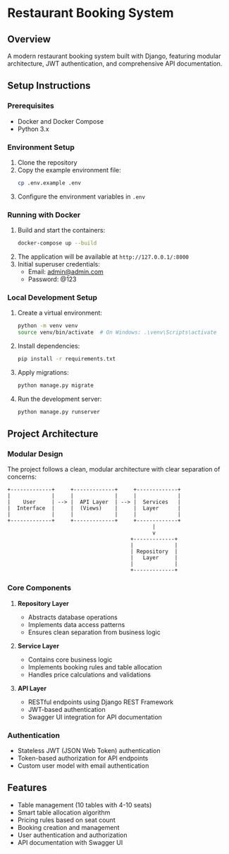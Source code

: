 # Restaurant Booking System

## Overview
A modern restaurant booking system built with Django, featuring modular architecture, JWT authentication, and comprehensive API documentation.

## Setup Instructions

### Prerequisites
- Docker and Docker Compose
- Python 3.x

### Environment Setup
1. Clone the repository
2. Copy the example environment file:
   ```bash
   cp .env.example .env
   ```
3. Configure the environment variables in `.env`

### Running with Docker
1. Build and start the containers:
   ```bash
   docker-compose up --build
   ```
2. The application will be available at `http://127.0.0.1/:8000`
3. Initial superuser credentials:
   - Email: admin@admin.com
   - Password: @123

### Local Development Setup
1. Create a virtual environment:
   ```bash
   python -m venv venv
   source venv/bin/activate  # On Windows: .\venv\Scripts\activate
   ```
2. Install dependencies:
   ```bash
   pip install -r requirements.txt
   ```
3. Apply migrations:
   ```bash
   python manage.py migrate
   ```
4. Run the development server:
   ```bash
   python manage.py runserver
   ```

## Project Architecture

### Modular Design
The project follows a clean, modular architecture with clear separation of concerns:

```
+-------------+     +-------------+     +-------------+
|             |     |             |     |             |
|    User     | --> |  API Layer  | --> |  Services   |
|  Interface  |     |  (Views)    |     |  Layer      |
|             |     |             |     |             |
+-------------+     +-------------+     +-------------+
                                              |
                                              v
                                       +-------------+
                                       |             |
                                       | Repository  |
                                       |   Layer     |
                                       |             |
                                       +-------------+
```

### Core Components

1. **Repository Layer**
   - Abstracts database operations
   - Implements data access patterns
   - Ensures clean separation from business logic

2. **Service Layer**
   - Contains core business logic
   - Implements booking rules and table allocation
   - Handles price calculations and validations

3. **API Layer**
   - RESTful endpoints using Django REST Framework
   - JWT-based authentication
   - Swagger UI integration for API documentation

### Authentication
- Stateless JWT (JSON Web Token) authentication
- Token-based authorization for API endpoints
- Custom user model with email authentication

## Features
- Table management (10 tables with 4-10 seats)
- Smart table allocation algorithm
- Pricing rules based on seat count
- Booking creation and management
- User authentication and authorization
- API documentation with Swagger UI

